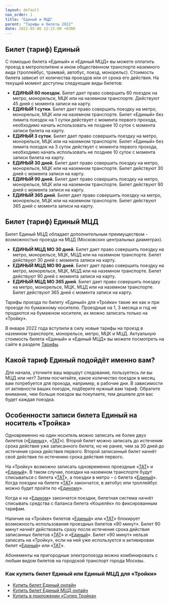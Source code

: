 ```yaml
---
layout: default
nav_order: 1
title: "Единый и МЦД"
parent: "Тарифы и билеты 2022"
date: 2022-05-06 12:21:00 +0300
---
```


## Билет (тариф) Единый

С помощью билета «Единый» и «Единый МЦД» вы можете оплатить проезд в метрополитене и ином
общественном транспорте наземного вида (троллейбус, трамвай, автобус, поезд, монорельс).
Стоимость билета зависит от количества проездов или от срока его действия. На текущий момент
доступны следующие виды билетов:

- **ЕДИНЫЙ 60 поездок**. Билет дает право совершить 60 поездок на метро, монорельсе, МЦК или на наземном транспорте. Действуют 45 дней с момента записи на карту. 
- **ЕДИНЫЙ 1 сутки**. Билет дает право совершить поездку на метро, монорельсе, МЦК или на наземном транспорте. Билет «Единый» без лимита поездок на 1 сутки действует с момента первого прохода, необходимо начать использовать не позднее 10 суток с момента записи билета на карту.
- **ЕДИНЫЙ 3 суток**. Билет дает право совершить поездку на метро, монорельсе, МЦК или на наземном транспорте. Билет «Единый» без лимита поездок на 3 суток действует с момента первого прохода, необходимо начать использовать не позднее 10 суток с момента записи билета на карту.
- **ЕДИНЫЙ 30 дней**. Билет дает право совершить поездку на метро, монорельсе, МЦК или на наземном транспорте. Билет действуют 30 дней с момента записи на карту.
- **ЕДИНЫЙ 90 дней**. Билет дает право совершить поездку на метро, монорельсе, МЦК или на наземном транспорте. Билет действуют 90 дней с момента записи на карту.
- **ЕДИНЫЙ 365 дней**. Билет дает право совершить поездку на метро, монорельсе, МЦК или на наземном транспорте. Билет действуют 365 дней с момента записи на карту.

## Билет (тариф) Единый МЦД

Билет Единый МЦД обладает дополнительным преимуществом - возможностью проезда на МЦД (Московских центральных диаметрах).

- **ЕДИНЫЙ МЦД МО 30 дней**. Билет дает право совершить поездку на метро, монорельсе, МЦК, МЦД или на наземном транспорте. Билет действуют 30 дней с момента записи на карту.
- **ЕДИНЫЙ МЦД МО 90 дней**. Билет дает право совершить поездку на метро, монорельсе, МЦК, МЦД или на наземном транспорте. Билет действуют 90 дней с момента записи на карту.
- **ЕДИНЫЙ МЦД МО 365 дней**. Билет дает право совершить поездку на метро, монорельсе, МЦК, МЦД или на наземном транспорте. Билет действуют 365 дней с момента записи на карту.

Тарифы проезда по билету «Единый» для «Тройки» такие же как и при проезде по бумажному носителю.
Проездные на 1, 3 месяца и год не продаются на бумажном носителе, их можно записать только на «Тройку».

В январе 2022 года вступили в силу новые тарифы на проезд в наземном транспорте, монорельсе, метро, МЦК и МЦД.
Актуальную стоимость билета «Единый» и «Единый МЦД» вы можете посмотреть на сайте в разделе [Тарифы](https://supertroika.ru/tariffs).

## Какой тариф Единый подойдёт именно вам?

Для начала, уточните ваш маршрут следования, пользуетесь ли вы МЦД или нет? Затем посчитайте,
какое количество поездок в месяц вам потребуется для проезда, например, в рабочие дни. В
зависимости от активности ваших поездок, подберите нужный вам тариф. Обратите внимание,
чем больше поездок вы покупаете, тем дешевле для вас будет каждая поездка.

## Особенности записи билета Единый на носитель «Тройка»

Одновременно на один носитель можно записать не более двух билетов («[Единых](/troika/tickets/single/)», «[ТАТ](/troika/tickets/tat/)»).
Второй билет можно записать до истечения срока действия уже записанного билета, но не
ранее, чем за 30 дней до истечения срока действия первого. Второй записанный билет
начнёт своё действие по истечению срока действия первого.

На «Тройку» возможно записать одновременно проездные «[ТАТ](/troika/tickets/tat/)» и «[Единый](/troika/tickets/single/)». В таком случае,
поездки на наземном транспорте будут списываться с билета «[ТАТ](/troika/tickets/tat/)», а поездки в метро – с билета «[Единый](/troika/tickets/single/)».
Когда поездки на билете «[ТАТ](/troika/tickets/tat/)» закончатся, в автобус или троллейбус можно будет пройти по «[Единому](/troika/tickets/single/)».

Когда и на «[Едином](/troika/tickets/single/)» закончатся поездки, билетная система начнёт списывать средства с баланса билета
«Кошелёк» по фиксированным тарифам.

Наличие на «Тройке» билетов «[Единый](/troika/tickets/single/)» или «[ТАТ](/troika/tickets/tat/)» блокирует возможность использования проездных
билетов «90 минут». Билет 90 минут начнёт действовать сразу после истечения срока действия
записанных билетов «[ТАТ](/troika/tickets/tat/)» и «[Единый](/troika/tickets/single/)». Билет «90 минут» нельзя записать на «Тройку», если на
ней уже используется и активирован билет «[Единый](/troika/tickets/single/)» или «[ТАТ](/troika/tickets/tat/)».

Абонементы на пригородные электропоезда можно комбинировать с любым видом билетов на городской
транспорт города Москвы.

### Как купить билет Единый или Единый МЦД для «Тройки»

- [Купить билет Единый онлайн](https://supertroika.ru/tariffs)
- [Купить билет Единый МЦД онлайн](https://supertroika.ru/tariffs)
- [Купить в приложении «Супер Тройка»](/troika/apps/)
